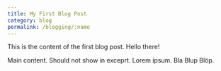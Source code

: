 ```yaml
---
title: My First Blog Post
category: blog
permalink: /blogging/:name
---
```


This is the content of the first blog post. Hello there!

Main content. Should not show in exceprt. Lorem ipsum. Bla Blup Blöp.
